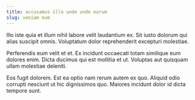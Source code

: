 ```yaml
---
title: accusamus illo unde unde earum
slug: veniam eum
---
```


Illo iste quia et illum nihil labore velit laudantium ex. Sit iusto dolorum qui alias suscipit omnis. Voluptatum dolor reprehenderit excepturi molestiae.

Perferendis eum velit et et. Ex incidunt occaecati totam similique eum dolores enim. Dicta ducimus qui est mollitia et ut. Voluptas aut quisquam ullam molestiae deleniti.

Eos fugit dolorem. Est ea optio nam rerum autem ex quo. Aliquid odio corrupti nesciunt ut hic dignissimos quo. Maiores incidunt dolor id dicta tempore sunt.
